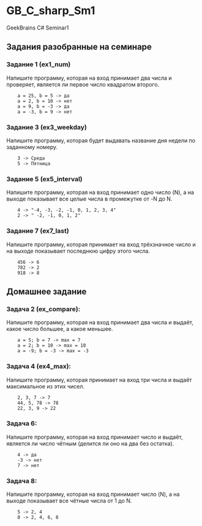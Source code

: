 # GB_C_sharp_Sm1

GeekBrains C# Seminar1

## Задания разобранные на семинаре

### Задание 1 (ex1_num)
Напишите программу, которая на вход принимает два числа и проверяет, является ли первое число квадратом второго.

        a = 25, b = 5 -> да 
        a = 2, b = 10 -> нет 
        a = 9, b = -3 -> да 
        a = -3, b = 9 -> нет

### Задание 3 (ex3_weekday)
Напишите программу, которая будет выдавать название дня недели по заданному номеру. 

        3 -> Среда 
        5 -> Пятница

### Задание 5 (ex5_interval)
Напишите программу, которая на вход принимает одно число (N), а на выходе показывает все целые числа в промежутке от -N до N.

        4 -> "-4, -3, -2, -1, 0, 1, 2, 3, 4" 
        2 -> " -2, -1, 0, 1, 2"

### Задание 7 (ex7_last)
Напишите программу, которая принимает на вход трёхзначное число и на выходе показывает последнюю цифру этого числа.

        456 -> 6 
        782 -> 2 
        918 -> 8

## Домашнее задание

### Задача 2 (ex_compare): 
Напишите программу, которая на вход принимает два числа и выдаёт, какое число большее, а какое меньшее. 

        a = 5; b = 7 -> max = 7 
        a = 2; b = 10 -> max = 10 
        a = -9; b = -3 -> max = -3

### Задача 4 (ex4_max): 
Напишите программу, которая принимает на вход три числа и выдаёт максимальное из этих чисел. 

        2, 3, 7 -> 7 
        44, 5, 78 -> 78 
        22, 3, 9 -> 22

### Задача 6: 
Напишите программу, которая на вход принимает число и выдаёт, является ли число чётным (делится ли оно на два без остатка). 

        4 -> да 
        -3 -> нет 
        7 -> нет

### Задача 8: 
Напишите программу, которая на вход принимает число (N), а на выходе показывает все чётные числа от 1 до N. 

        5 -> 2, 4 
        8 -> 2, 4, 6, 8

